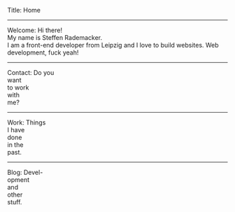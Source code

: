 Title: Home

----

Welcome: Hi there!  
My name is Steffen Rademacker.  
I am a front-end developer from Leipzig and I love to build websites. Web development, fuck yeah!

----

Contact: Do you  
want  
to work  
with  
me?

----

Work: Things  
I have  
done  
in the  
past.

----

Blog: Devel-  
opment  
and  
other  
stuff.
